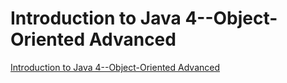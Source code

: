 # Introduction to Java 4--Object-Oriented Advanced
[Introduction to Java 4--Object-Oriented Advanced](https://aiwithcloud.com/2022/09/15/introduction_to_java_4__object_oriented_advanced/)